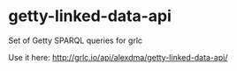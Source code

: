 # getty-linked-data-api

Set of Getty SPARQL queries for grlc

Use it here: http://grlc.io/api/alexdma/getty-linked-data-api/
